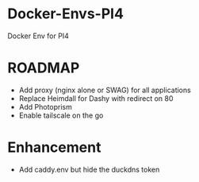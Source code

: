 # Docker-Envs-PI4

Docker Env for PI4

# ROADMAP

- Add proxy (nginx alone or SWAG) for all applications
- Replace Heimdall for Dashy with redirect on 80
- Add Photoprism
- Enable tailscale on the go

# Enhancement

- Add caddy.env but hide the duckdns token
